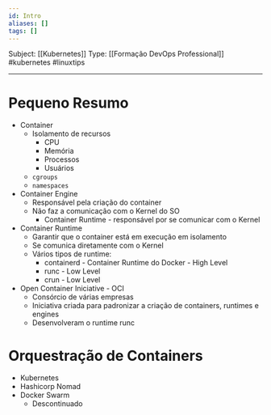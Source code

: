 ```yaml
---
id: Intro
aliases: []
tags: []
---
```


Subject: [[Kubernetes]] 
Type: [[Formação DevOps Professional]]  #kubernetes #linuxtips 

----
# Pequeno Resumo
-  Container
    -  Isolamento de recursos
        -  CPU
        -  Memória
        -  Processos
        -  Usuários
    -  `cgroups`
    -  `namespaces`
-  Container Engine
    -  Responsável pela criação do container
    -  Não faz a comunicação com o Kernel do SO
        -  Container Runtime - responsável por se comunicar com o Kernel
-  Container Runtime
    -  Garantir que o container está em execução em isolamento
    -  Se comunica diretamente com o Kernel
    -  Vários tipos de runtime:
        -  containerd - Container Runtime do Docker - High Level
        -  runc - Low Level
        -  crun - Low Level 
-  Open Container Iniciative - OCI
    -  Consórcio de várias empresas
    -  Iniciativa criada para padronizar a criação de containers, runtimes e engines
    -  Desenvolveram o runtime runc


# Orquestração de Containers
-  Kubernetes
-  Hashicorp Nomad
-  Docker Swarm 
    -  Descontinuado
